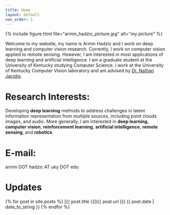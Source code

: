 ```yaml
---
title: Home
layout: default
nav_order: 1
---
```


{% include figure.html file="armin_hadzic_picture.jpg" alt="my picture" %}

Welcome to my website, my name is Armin Hadzic and I work on deep learning and computer vision research. Currently, I work on computer vision applied to remote sensing. However, I am interested in most applications of deep learning and artificial intelligence. I am a graduate student at the University of Kentucky studying Computer Science. I work at the University of Kentucky Computer Vision laboratory and am advised by [Dr. Nathan Jacobs](http://cs.uky.edu/~jacobs/).

# Research Interests:
Developing **deep learning** methods to address challenges in latent information representation from multiple sources, including point clouds images, and audio. More generally, I am interested in **deep learning**, **computer vision**, **reinforcement learning**, **artificial intelligence**, **remote sensing**, and **robotics**.

# E-mail:
armin DOT hadzic AT uky DOT edu

# Updates

{% for post in site.posts %}
  [{{ post.title }}]({{ post.url }}) {{ post.date | date_to_string }}
{% endfor %}


<!--
<a href="{{ post.url }}">"# {{ post.title }}"</a> <p>{{ post.date | date_to_string }}</p>
You can use HTML elements in Markdown, such as the comment element, and they won't be affected by a markdown parser. However, if you create an HTML element in your markdown file, you cannot use markdown syntax within that element's contents.
-->